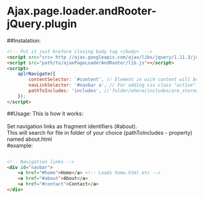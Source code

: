 # Ajax.page.loader.andRooter-jQuery.plugin

##Instalation:
```html
<!-- Put it just brefore closing body tag </body>  -->
<script src="src= http //ajax.googleapis.com/ajax/libs/jquery/1.11.3/jquery.min.js"></script>
<script src="path/to/ajaxPageLoaderAndRooter/lib.js"></script>
<script>
    aplrNavigate({
        contentSelector: '#content', // Element in wich content will be placed.
        navLinkSelector: '#navbar a', // For adding css class "active".
        pathToIncludes: 'includes', //'folder/where/includes/are_stored',
    });
</script>
```
##Usage:
This is how it works:<br><br>
Set navigation links as fragment identifiers (#about).<br>
This will search for file in folder of your choice (pathToIncludes - property)<br>
named about.html<br>
#example:
```html

<!-- Navigation links -->
<div id="navbar">
    <a href="#home">Home</a> <!-- Loads home.html etc -->
    <a href="#about">About</a>
    <a href="#contact">Contact</a>
</div>
```
